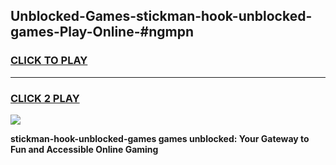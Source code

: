 
## Unblocked-Games-stickman-hook-unblocked-games-Play-Online-#ngmpn
<h3>
<a href="https://premium.freeplayer.one?title=stickman-hook-unblocked-games&ref=27F">CLICK TO PLAY</a></h3>
<hr>

<h3>
<a href="https://premium.freeplayer.one?title=stickman-hook-unblocked-games&ref=27F">CLICK 2 PLAY</a>
  
</h3>

<a href="https://premium.freeplayer.one?title=stickman-hook-unblocked-games&ref=27F"><img src="https://clearcache.store/games.png"></a>


**stickman-hook-unblocked-games games unblocked: Your Gateway to Fun and Accessible Online Gaming**
